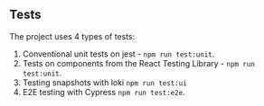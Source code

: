 ## Tests

The project uses 4 types of tests:
1. Conventional unit tests on jest - `npm run test:unit`.
2. Tests on components from the React Testing Library - `npm run test:unit`.
3. Testing snapshots with loki `npm run test:ui`
4. E2E testing with Cypress `npm run test:e2e`.
